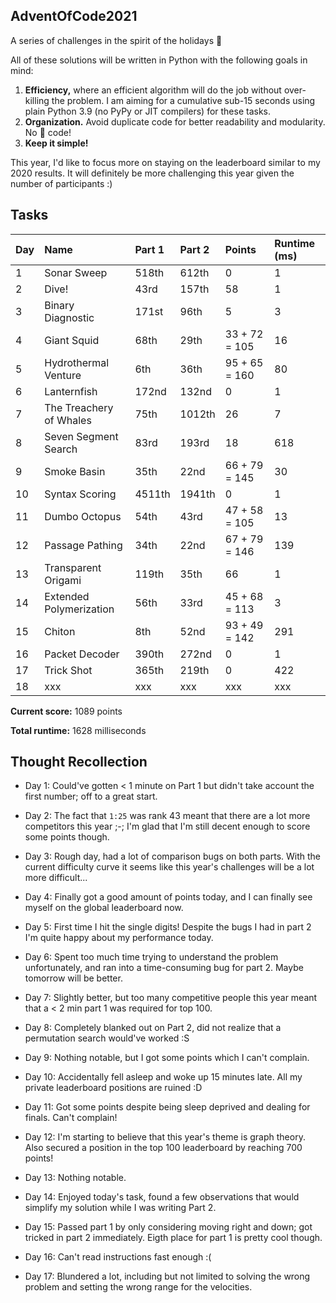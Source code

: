 ## AdventOfCode2021
A series of challenges in the spirit of the holidays 🎄

All of these solutions will be written in Python with the following goals in mind:
1. __Efficiency,__ where an efficient algorithm will do the job without over-killing the problem. I am aiming for a cumulative sub-15 seconds using plain Python 3.9 (no PyPy or JIT compilers) for these tasks.
2. __Organization.__ Avoid duplicate code for better readability and modularity. No 🍝 code!
3. __Keep it simple!__

This year, I'd like to focus more on staying on the leaderboard similar to my 2020 results. 
It will definitely be more challenging this year given the number of participants :)

## Tasks

| Day | Name                               | Part 1 | Part 2 | Points        | Runtime (ms) |
| --- | :--------------------------------- |:------ |:------ | :------------ | :----------- |
| 1   | Sonar Sweep                        | 518th  | 612th  | 0             | 1            |
| 2   | Dive!                              | 43rd   | 157th  | 58            | 1            |
| 3   | Binary Diagnostic                  | 171st  | 96th   | 5             | 3            |
| 4   | Giant Squid                        | 68th   | 29th   | 33 + 72 = 105 | 16           |
| 5   | Hydrothermal Venture               | 6th    | 36th   | 95 + 65 = 160 | 80           |
| 6   | Lanternfish                        | 172nd  | 132nd  | 0             | 1            |
| 7   | The Treachery of Whales            | 75th   | 1012th | 26            | 7            |
| 8   | Seven Segment Search               | 83rd   | 193rd  | 18            | 618          |
| 9   | Smoke Basin                        | 35th   | 22nd   | 66 + 79 = 145 | 30           |
| 10  | Syntax Scoring                     | 4511th | 1941th | 0             | 1            |
| 11  | Dumbo Octopus                      | 54th   | 43rd   | 47 + 58 = 105 | 13           |
| 12  | Passage Pathing                    | 34th   | 22nd   | 67 + 79 = 146 | 139          |
| 13  | Transparent Origami                | 119th  | 35th   | 66            | 1            |
| 14  | Extended Polymerization            | 56th   | 33rd   | 45 + 68 = 113 | 3            |
| 15  | Chiton                             | 8th    | 52nd   | 93 + 49 = 142 | 291          |
| 16  | Packet Decoder                     | 390th  | 272nd  | 0             | 1            |
| 17  | Trick Shot                         | 365th  | 219th  | 0             | 422          |
| 18  | xxx                                | xxx    | xxx    | xxx           | xxx          |


__Current score:__ 1089 points

__Total runtime:__ 1628 milliseconds


## Thought Recollection

- Day 1: Could've gotten < 1 minute on Part 1 but didn't take account the first number; off to a great start.

- Day 2: The fact that `1:25` was rank 43 meant that there are a lot more competitors this year ;-; I'm glad that I'm still decent enough to score some points though.

- Day 3: Rough day, had a lot of comparison bugs on both parts. With the current difficulty curve it seems like this year's challenges will be a lot more difficult...

- Day 4: Finally got a good amount of points today, and I can finally see myself on the global leaderboard now.

- Day 5: First time I hit the single digits! Despite the bugs I had in part 2 I'm quite happy about my performance today.

- Day 6: Spent too much time trying to understand the problem unfortunately, and ran into a time-consuming bug for part 2. Maybe tomorrow will be better.

- Day 7: Slightly better, but too many competitive people this year meant that a < 2 min part 1 was required for top 100.

- Day 8: Completely blanked out on Part 2, did not realize that a permutation search would've worked :S

- Day 9: Nothing notable, but I got some points which I can't complain.

- Day 10: Accidentally fell asleep and woke up 15 minutes late. All my private leaderboard positions are ruined :D

- Day 11: Got some points despite being sleep deprived and dealing for finals. Can't complain! 

- Day 12: I'm starting to believe that this year's theme is graph theory. Also secured a position in the top 100 leaderboard by reaching 700 points!

- Day 13: Nothing notable.

- Day 14: Enjoyed today's task, found a few observations that would simplify my solution while I was writing Part 2.

- Day 15: Passed part 1 by only considering moving right and down; got tricked in part 2 immediately. Eigth place for part 1 is pretty cool though.

- Day 16: Can't read instructions fast enough :(

- Day 17: Blundered a lot, including but not limited to solving the wrong problem and setting the wrong range for the velocities.
